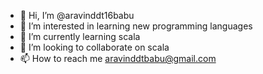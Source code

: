 - 👋 Hi, I’m @aravinddt16babu
- 👀 I’m interested in learning new programming languages
- 🌱 I’m currently learning scala
- 💞️ I’m looking to collaborate on scala
- 📫 How to reach me aravinddtbabu@gmail.com

<!---
aravinddt16babu/aravinddt16babu is a ✨ special ✨ repository because its `README.md` (this file) appears on your GitHub profile.
You can click the Preview link to take a look at your changes.
--->
